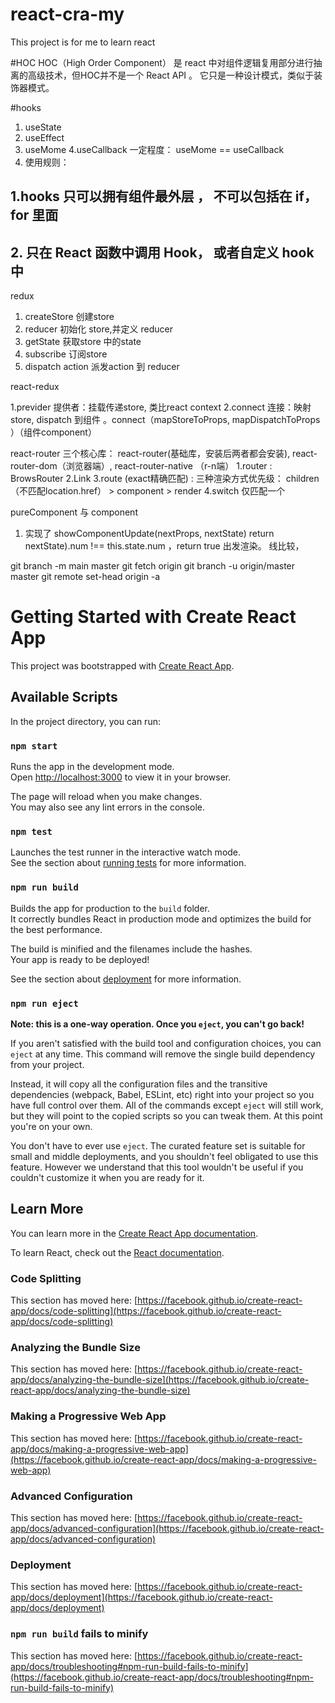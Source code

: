 # react-cra-my
This project is for me to learn react


#HOC
HOC（High Order Component） 是 react 中对组件逻辑复用部分进行抽离的高级技术，但HOC并不是一个 React API 。 它只是一种设计模式，类似于装饰器模式。

#hooks
1. useState
2. useEffect  
3. useMome
4.useCallback       一定程度：   useMome == useCallback
5. 使用规则： 
## 1.hooks 只可以拥有组件最外层 ， 不可以包括在 if，for 里面 
## 2. 只在 React 函数中调用 Hook， 或者自定义 hook 中


redux
1.  createStore   创建store
2. reducer    初始化 store,并定义 reducer
3. getState   获取store 中的state
4. subscribe  订阅store
5. dispatch   action   派发action 到 reducer

react-redux

1.previder   提供者：挂载传递store, 类比react context
2.connect   连接：映射  store, dispatch 到组件   。connect（mapStoreToProps,  mapDispatchToProps ）（组件component）

react-router
三个核心库： react-router(基础库，安装后两者都会安装), react-router-dom（浏览器端）, react-router-native （r-n端）
1.router : BrowsRouter
2.Link
3.route  (exact精确匹配) : 三种渲染方式优先级： children （不匹配location.href）  > component > render
4.switch  仅匹配一个

pureComponent  与 component  
1. 实现了 showComponentUpdate(nextProps, nextState) return nextState).num !== this.state.num   ，return true 出发渲染。 线比较，






git branch -m main master
git fetch origin
git branch -u origin/master master
git remote set-head origin -a











































# Getting Started with Create React App

This project was bootstrapped with [Create React App](https://github.com/facebook/create-react-app).

## Available Scripts

In the project directory, you can run:

### `npm start`

Runs the app in the development mode.\
Open [http://localhost:3000](http://localhost:3000) to view it in your browser.

The page will reload when you make changes.\
You may also see any lint errors in the console.

### `npm test`

Launches the test runner in the interactive watch mode.\
See the section about [running tests](https://facebook.github.io/create-react-app/docs/running-tests) for more information.

### `npm run build`

Builds the app for production to the `build` folder.\
It correctly bundles React in production mode and optimizes the build for the best performance.

The build is minified and the filenames include the hashes.\
Your app is ready to be deployed!

See the section about [deployment](https://facebook.github.io/create-react-app/docs/deployment) for more information.

### `npm run eject`

**Note: this is a one-way operation. Once you `eject`, you can't go back!**

If you aren't satisfied with the build tool and configuration choices, you can `eject` at any time. This command will remove the single build dependency from your project.

Instead, it will copy all the configuration files and the transitive dependencies (webpack, Babel, ESLint, etc) right into your project so you have full control over them. All of the commands except `eject` will still work, but they will point to the copied scripts so you can tweak them. At this point you're on your own.

You don't have to ever use `eject`. The curated feature set is suitable for small and middle deployments, and you shouldn't feel obligated to use this feature. However we understand that this tool wouldn't be useful if you couldn't customize it when you are ready for it.

## Learn More

You can learn more in the [Create React App documentation](https://facebook.github.io/create-react-app/docs/getting-started).

To learn React, check out the [React documentation](https://reactjs.org/).

### Code Splitting

This section has moved here: [https://facebook.github.io/create-react-app/docs/code-splitting](https://facebook.github.io/create-react-app/docs/code-splitting)

### Analyzing the Bundle Size

This section has moved here: [https://facebook.github.io/create-react-app/docs/analyzing-the-bundle-size](https://facebook.github.io/create-react-app/docs/analyzing-the-bundle-size)

### Making a Progressive Web App

This section has moved here: [https://facebook.github.io/create-react-app/docs/making-a-progressive-web-app](https://facebook.github.io/create-react-app/docs/making-a-progressive-web-app)

### Advanced Configuration

This section has moved here: [https://facebook.github.io/create-react-app/docs/advanced-configuration](https://facebook.github.io/create-react-app/docs/advanced-configuration)

### Deployment

This section has moved here: [https://facebook.github.io/create-react-app/docs/deployment](https://facebook.github.io/create-react-app/docs/deployment)

### `npm run build` fails to minify

This section has moved here: [https://facebook.github.io/create-react-app/docs/troubleshooting#npm-run-build-fails-to-minify](https://facebook.github.io/create-react-app/docs/troubleshooting#npm-run-build-fails-to-minify)
